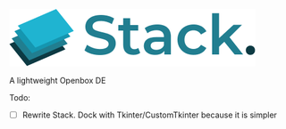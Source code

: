 ![Stack.](https://github.com/Noahvocat/stack./blob/main/stackde/stacklogo/stacklargesize1.png?raw=true)

A lightweight Openbox DE

Todo:

- [ ] Rewrite Stack. Dock with Tkinter/CustomTkinter because it is simpler
